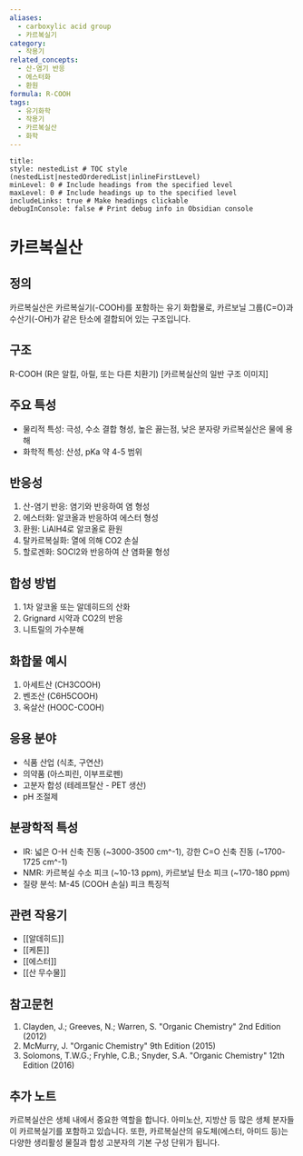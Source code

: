 ```yaml
---
aliases:
  - carboxylic acid group
  - 카르복실기
category:
  - 작용기
related_concepts:
  - 산-염기 반응
  - 에스터화
  - 환원
formula: R-COOH
tags:
  - 유기화학
  - 작용기
  - 카르복실산
  - 화학
---
```


```table-of-contents
title: 
style: nestedList # TOC style (nestedList|nestedOrderedList|inlineFirstLevel)
minLevel: 0 # Include headings from the specified level
maxLevel: 0 # Include headings up to the specified level
includeLinks: true # Make headings clickable
debugInConsole: false # Print debug info in Obsidian console
```
# 카르복실산

## 정의
카르복실산은 카르복실기(-COOH)를 포함하는 유기 화합물로, 카르보닐 그룹(C=O)과 수산기(-OH)가 같은 탄소에 결합되어 있는 구조입니다.

## 구조
R-COOH (R은 알킬, 아릴, 또는 다른 치환기)
[카르복실산의 일반 구조 이미지]

## 주요 특성
- 물리적 특성: 극성, 수소 결합 형성, 높은 끓는점, 낮은 분자량 카르복실산은 물에 용해
- 화학적 특성: 산성, pKa 약 4-5 범위

## 반응성
1. 산-염기 반응: 염기와 반응하여 염 형성
2. 에스터화: 알코올과 반응하여 에스터 형성
3. 환원: LiAlH4로 알코올로 환원
4. 탈카르복실화: 열에 의해 CO2 손실
5. 할로겐화: SOCl2와 반응하여 산 염화물 형성

## 합성 방법
1. 1차 알코올 또는 알데히드의 산화
2. Grignard 시약과 CO2의 반응
3. 니트릴의 가수분해

## 화합물 예시
1. 아세트산 (CH3COOH)
2. 벤조산 (C6H5COOH)
3. 옥살산 (HOOC-COOH)

## 응용 분야
- 식품 산업 (식초, 구연산)
- 의약품 (아스피린, 이부프로펜)
- 고분자 합성 (테레프탈산 - PET 생산)
- pH 조절제

## 분광학적 특성
- IR: 넓은 O-H 신축 진동 (~3000-3500 cm^-1), 강한 C=O 신축 진동 (~1700-1725 cm^-1)
- NMR: 카르복실 수소 피크 (~10-13 ppm), 카르보닐 탄소 피크 (~170-180 ppm)
- 질량 분석: M-45 (COOH 손실) 피크 특징적

## 관련 작용기
- [[알데히드]]
- [[케톤]]
- [[에스터]]
- [[산 무수물]]

## 참고문헌
1. Clayden, J.; Greeves, N.; Warren, S. "Organic Chemistry" 2nd Edition (2012)
2. McMurry, J. "Organic Chemistry" 9th Edition (2015)
3. Solomons, T.W.G.; Fryhle, C.B.; Snyder, S.A. "Organic Chemistry" 12th Edition (2016)

## 추가 노트
카르복실산은 생체 내에서 중요한 역할을 합니다. 아미노산, 지방산 등 많은 생체 분자들이 카르복실기를 포함하고 있습니다. 또한, 카르복실산의 유도체(에스터, 아미드 등)는 다양한 생리활성 물질과 합성 고분자의 기본 구성 단위가 됩니다.